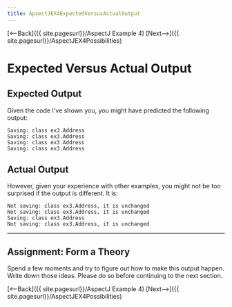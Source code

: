 ```yaml
---
title: ApsectJEX4ExpectedVersusActualOutput
---
```

[<--Back]({{ site.pagesurl}}/AspectJ Example 4) [Next-->]({{ site.pagesurl}}/AspectJEX4Possibilities)

# Expected Versus Actual Output
## Expected Output
Given the code I've shown you, you might have predicted the following output:
```
Saving: class ex3.Address
Saving: class ex3.Address
Saving: class ex3.Address
Saving: class ex3.Address
```
## Actual Output
However, given your experience with other examples, you might not be too surprised if the output is different. It is:
```
Not saving: class ex3.Address, it is unchanged
Not saving: class ex3.Address, it is unchanged
Saving: class ex3.Address
Not saving: class ex3.Address, it is unchanged
```
----
## Assignment: Form a Theory
Spend a few moments and try to figure out how to make this output happen. Write down those ideas. Please do so before continuing to the next section.

[<--Back]({{ site.pagesurl}}/AspectJ Example 4) [Next-->]({{ site.pagesurl}}/AspectJEX4Possibilities)